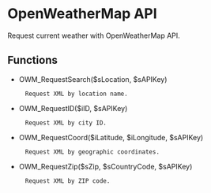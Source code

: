 # OpenWeatherMap API

Request current weather with OpenWeatherMap API.

## Functions

* OWM_RequestSearch($sLocation, $sAPIKey)
````
     Request XML by location name.
````
* OWM_RequestID($iID, $sAPIKey)
````
     Request XML by city ID.
````
* OWM_RequestCoord($iLatitude, $iLongitude, $sAPIKey)
````
     Request XML by geographic coordinates.
````
* OWM_RequestZip($sZip, $sCountryCode, $sAPIKey)
````
     Request XML by ZIP code.
````


